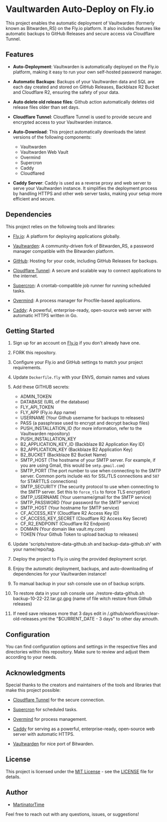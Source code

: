 # Vaultwarden Auto-Deploy on Fly.io

This project enables the automatic deployment of Vaultwarden (formerly known as Bitwarden_RS) on the Fly.io platform. It also includes features like automatic backups to GitHub Releases and secure access via Cloudflare Tunnel.


## Features

- **Auto-Deployment**: Vaultwarden is automatically deployed on the Fly.io platform, making it easy to run your own self-hosted password manager.

- **Automatic Backups**: Backups of your Vaultwarden data and SQL are each day created and stored on GitHub Releases, Backblaze R2 Bucket and Cloudflare R2, ensuring the safety of your data.

- **Auto delete old release files**: Github action automatically deletes old release files older than set days.

- **Cloudflare Tunnel**: Cloudflare Tunnel is used to provide secure and encrypted access to your Vaultwarden instance.

- **Auto-Download**: This project automatically downloads the latest versions of the following components:
  - Vaultwarden
  - Vaultwarden Web Vault
  - Overmind
  - Supercron
  - Caddy
  - Cloudflared

- **Caddy Server**: Caddy is used as a reverse proxy and web server to serve your Vaultwarden instance. It simplifies the deployment process by handling HTTPS and other web server tasks, making your setup more efficient and secure.

## Dependencies

This project relies on the following tools and libraries:

- [Fly.io](https://fly.io/): A platform for deploying applications globally.

- [Vaultwarden](https://github.com/dani-garcia/vaultwarden): A community-driven fork of Bitwarden_RS, a password manager compatible with the Bitwarden platform.

- [GitHub](https://github.com/): Hosting for your code, including GitHub Releases for backups.

- [Cloudflare Tunnel](https://developers.cloudflare.com/cloudflare-one/connections/connect-apps): A secure and scalable way to connect applications to the internet.

- [Supercron](https://github.com/aptible/supercronic): A crontab-compatible job runner for running scheduled tasks.

- [Overmind](https://github.com/DarthSim/overmind): A process manager for Procfile-based applications.

- [Caddy](https://caddyserver.com/): A powerful, enterprise-ready, open-source web server with automatic HTTPS written in Go.

## Getting Started

1. Sign up for an account on [Fly.io](https://fly.io/) if you don't already have one.

2. FORK this repository.

3. Configure your Fly.io and GitHub settings to match your project requirements.

4. Update `Dockerfile.fly` with your ENVS, domain names and values

5. Add these GITHUB secrets:
   - ADMIN_TOKEN
   - DATABASE (URL of the database)
   - FLY_API_TOKEN
   - FLY_APP (Fly.io App name)
   - USERNAME (Your Github username for backups to releases)
   - PASS (a passphrase used to encrypt and decrypt backup files)
   - PUSH_INSTALLATION_ID (for more information, refer to the Vaultwarden repository)
   - PUSH_INSTALLATION_KEY
   - B2_APPLICATION_KEY_ID (Backblaze B2 Application Key ID)
   - B2_APPLICATION_KEY (Backblaze B2 Application Key)
   - B2_BUCKET (Backblaze B2 Bucket Name)
   - SMTP_HOST (The hostname of your SMTP server. For example, if you are using Gmail, this would be `smtp.gmail.com`)
   - SMTP_PORT (The port number to use when connecting to the SMTP server. Common ports include `465` for SSL/TLS connections and `587` for STARTTLS connections)
   - SMTP_SECURITY (The security protocol to use when connecting to the SMTP server. Set this to `force_tls` to force TLS encryption)
   - SMTP_USERNAME (Your username/gmail for the SMTP service)
   - SMTP_PASSWORD (Your password for the SMTP service)
   - SMTP_HOST (Your hostname for SMTP service)
   - CF_ACCESS_KEY (Cloudflare R2 Access Key ID)
   - CF_ACCESS_KEY_SECRET (Cloudflare R2 Access Key Secret)
   - CF_R2_ENDPOINT (Cloudflare R2 Endpoint)
   - DOMAIN (Your domain like vault.my.com)
   - TOKEN (Your Github Token to upload backup to releases)


6. Update 'scripts/restore-data-github.sh and backup-data-github.sh' with your name/repo/tag.

7. Deploy the project to Fly.io using the provided deployment script.

8. Enjoy the automatic deployment, backups, and auto-downloading of dependencies for your Vaultwarden instance!

9. To manual backup in your ssh console use on of backup scripts.

10. To restore data in your ssh console use ./restore-data-github.sh backup-10-22-22.tar.gz.gpg (name of file witch restore from Github releases)

11. If need save releases more that 3 days edit in /.github/workflows/clear-old-releases.yml the "$CURRENT_DATE - 3 days" to other day amouth.

## Configuration

You can find configuration options and settings in the respective files and directories within this repository. Make sure to review and adjust them according to your needs.

## Acknowledgments

Special thanks to the creators and maintainers of the tools and libraries that make this project possible:

- [Cloudflare Tunnel](https://developers.cloudflare.com/cloudflare-one/connections/connect-apps) for the secure connection.

- [Supercron](https://github.com/aptible/supercronic) for scheduled tasks.

- [Overmind](https://github.com/DarthSim/overmind) for process management.

- [Caddy](https://caddyserver.com/) for serving as a powerful, enterprise-ready, open-source web server with automatic HTTPS.

- [Vaultwarden](https://github.com/dani-garcia/vaultwarden) for nice port of Bitwarden.

## License

This project is licensed under the [MIT License](LICENSE) - see the [LICENSE](LICENSE) file for details.

## Author

- [MartinatorTime](https://github.com/MartinatorTime)

Feel free to reach out with any questions, issues, or suggestions!